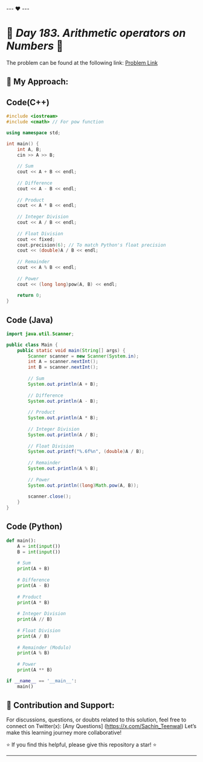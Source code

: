--- ❤️ ---

# 🚀 _Day 183. Arithmetic operators on Numbers_ 🧠


The problem can be found at the following link: [Problem Link](https://www.interviewbit.com/problems/arithmetic-operators-on-numbers/)

## 🎯 **My Approach:**


## Code(C++)
```cpp
#include <iostream>
#include <cmath> // For pow function

using namespace std;

int main() {
    int A, B;
    cin >> A >> B;
    
    // Sum
    cout << A + B << endl;
    
    // Difference
    cout << A - B << endl;
    
    // Product
    cout << A * B << endl;
    
    // Integer Division
    cout << A / B << endl;
    
    // Float Division
    cout << fixed;
    cout.precision(6); // To match Python's float precision
    cout << (double)A / B << endl;
    
    // Remainder
    cout << A % B << endl;
    
    // Power
    cout << (long long)pow(A, B) << endl;
    
    return 0;
}
```

## Code (Java)

```java
import java.util.Scanner;

public class Main {
    public static void main(String[] args) {
        Scanner scanner = new Scanner(System.in);
        int A = scanner.nextInt();
        int B = scanner.nextInt();
        
        // Sum
        System.out.println(A + B);
        
        // Difference
        System.out.println(A - B);
        
        // Product
        System.out.println(A * B);
        
        // Integer Division
        System.out.println(A / B);
        
        // Float Division
        System.out.printf("%.6f%n", (double)A / B);
        
        // Remainder
        System.out.println(A % B);
        
        // Power
        System.out.println((long)Math.pow(A, B));
        
        scanner.close();
    }
}
```

## Code (Python)

```python
def main():
    A = int(input())
    B = int(input())
    
    # Sum
    print(A + B)
    
    # Difference
    print(A - B)
    
    # Product
    print(A * B)
    
    # Integer Division
    print(A // B)
    
    # Float Division
    print(A / B)
    
    # Remainder (Modulo)
    print(A % B)
    
    # Power
    print(A ** B)

if __name__ == '__main__':
    main()
```



## 🎯 **Contribution and Support:**

For discussions, questions, or doubts related to this solution, feel free to connect on Twitter(x): [Any Questions] (https://x.com/Sachin_Teenwal) Let’s make this learning journey more collaborative!

⭐ If you find this helpful, please give this repository a star! ⭐

---
